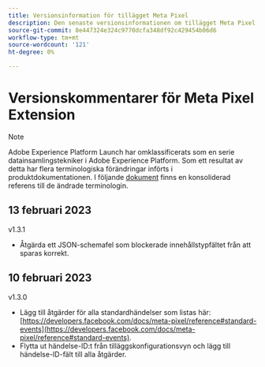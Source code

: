 ```yaml
---
title: Versionsinformation för tillägget Meta Pixel
description: Den senaste versionsinformationen om tillägget Meta Pixel i Adobe Experience Platform.
source-git-commit: 8e447324e324c9770dcfa348df92c429454b06d6
workflow-type: tm+mt
source-wordcount: '121'
ht-degree: 0%

---
```


# Versionskommentarer för Meta Pixel Extension

>[!NOTE]
>
>Adobe Experience Platform Launch har omklassificerats som en serie datainsamlingstekniker i Adobe Experience Platform. Som ett resultat av detta har flera terminologiska förändringar införts i produktdokumentationen. I följande [dokument](../../../term-updates.md) finns en konsoliderad referens till de ändrade terminologin.

## 13 februari 2023

v1.3.1

* Åtgärda ett JSON-schemafel som blockerade innehållstypfältet från att sparas korrekt.

## 10 februari 2023

v1.3.0

* Lägg till åtgärder för alla standardhändelser som listas här: [https://developers.facebook.com/docs/meta-pixel/reference#standard-events](https://developers.facebook.com/docs/meta-pixel/reference#standard-events).
* Flytta ut händelse-ID:t från tilläggskonfigurationsvyn och lägg till händelse-ID-fält till alla åtgärder.

